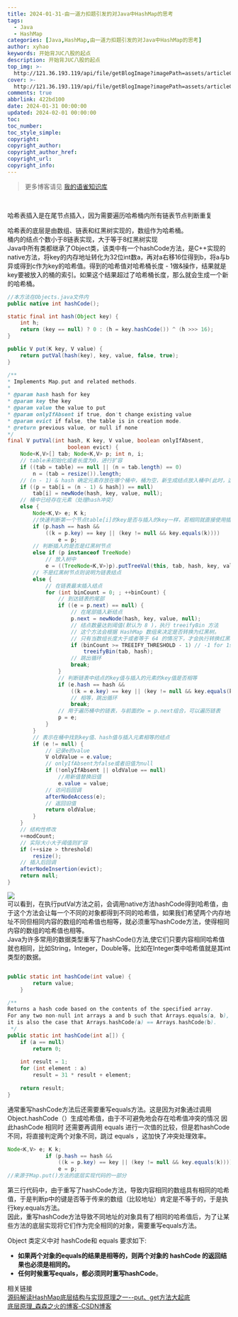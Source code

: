 ```yaml
---
title: 2024-01-31-由一道力扣题引发的对Java中HashMap的思考
tags:
  - Java
  - HashMap
categories: [Java,HashMap,由一道力扣题引发的对Java中HashMap的思考]
author: xyhao
keywords: 开始背JUC八股的起点
description: 开始背JUC八股的起点
top_img: >-
  http://121.36.193.119/api/file/getBlogImage?imagePath=assets/articleCover/2024-01-31-Hash.png
cover: >-
  http://121.36.193.119/api/file/getBlogImage?imagePath=assets/articleCover/2024-01-31-Hash.png
comments: true
abbrlink: 422bd100
date: 2024-01-31 00:00:00
updated: 2024-02-01 00:00:00
toc:
toc_number:
toc_style_simple:
copyright:
copyright_author:
copyright_author_href:
copyright_url:
copyright_info:
---
```


> 更多博客请见 [我的语雀知识库](https://www.yuque.com/u41117719/xd1qgc)

<br>

哈希表插入是在尾节点插入，因为需要遍历哈希桶内所有链表节点判断重复

哈希表的底层是由数组、链表和红黑树实现的，数组作为哈希桶。<br />桶内的结点个数小于8链表实现，大于等于8红黑树实现<br />Java中所有类都继承了Object类，该类中有一个hashCode方法，是C++实现的native方法，将key的内存地址转化为32位int数a，再对a右移16位得到b，将a与b异或得到c作为key的哈希值。得到的哈希值对哈希桶长度 - 1做&操作，结果就是key要被放入的桶的索引。如果这个结果超过了哈希桶长度，那么就会生成一个新的哈希桶。
```java
//本方法在Objects.java文件内
public native int hashCode();

static final int hash(Object key) {
    int h;
    return (key == null) ? 0 : (h = key.hashCode()) ^ (h >>> 16);
}

public V put(K key, V value) {
    return putVal(hash(key), key, value, false, true);
}

/**
* Implements Map.put and related methods.
*
* @param hash hash for key
* @param key the key
* @param value the value to put
* @param onlyIfAbsent if true, don't change existing value
* @param evict if false, the table is in creation mode.
* @return previous value, or null if none
*/
final V putVal(int hash, K key, V value, boolean onlyIfAbsent,
                   boolean evict) {
    Node<K,V>[] tab; Node<K,V> p; int n, i;
    // table未初始化或者长度为0，进行扩容
    if ((tab = table) == null || (n = tab.length) == 0)
        n = (tab = resize()).length;
    // (n - 1) & hash 确定元素存放在哪个桶中，桶为空，新生成结点放入桶中(此时，这个结点是放在数组中)
    if ((p = tab[i = (n - 1) & hash]) == null)
        tab[i] = newNode(hash, key, value, null);
    // 桶中已经存在元素（处理hash冲突）
    else {
        Node<K,V> e; K k;
        //快速判断第一个节点table[i]的key是否与插入的key一样，若相同就直接使用插入的值p替换掉旧的值e。
        if (p.hash == hash &&
            ((k = p.key) == key || (key != null && key.equals(k))))
                e = p;
        // 判断插入的是否是红黑树节点
        else if (p instanceof TreeNode)
            // 放入树中
            e = ((TreeNode<K,V>)p).putTreeVal(this, tab, hash, key, value);
        // 不是红黑树节点则说明为链表结点
        else {
            // 在链表最末插入结点
            for (int binCount = 0; ; ++binCount) {
                // 到达链表的尾部
                if ((e = p.next) == null) {
                    // 在尾部插入新结点
                    p.next = newNode(hash, key, value, null);
                    // 结点数量达到阈值(默认为 8 )，执行 treeifyBin 方法
                    // 这个方法会根据 HashMap 数组来决定是否转换为红黑树。
                    // 只有当数组长度大于或者等于 64 的情况下，才会执行转换红黑树操作，以减少搜索时间。否则，就是只是对数组扩容。
                    if (binCount >= TREEIFY_THRESHOLD - 1) // -1 for 1st
                        treeifyBin(tab, hash);
                    // 跳出循环
                    break;
                }
                // 判断链表中结点的key值与插入的元素的key值是否相等
                if (e.hash == hash &&
                    ((k = e.key) == key || (key != null && key.equals(k))))
                    // 相等，跳出循环
                    break;
                // 用于遍历桶中的链表，与前面的e = p.next组合，可以遍历链表
                p = e;
            }
        }
        // 表示在桶中找到key值、hash值与插入元素相等的结点
        if (e != null) {
            // 记录e的value
            V oldValue = e.value;
            // onlyIfAbsent为false或者旧值为null
            if (!onlyIfAbsent || oldValue == null)
                //用新值替换旧值
                e.value = value;
            // 访问后回调
            afterNodeAccess(e);
            // 返回旧值
            return oldValue;
        }
    }
    // 结构性修改
    ++modCount;
    // 实际大小大于阈值则扩容
    if (++size > threshold)
        resize();
    // 插入后回调
    afterNodeInsertion(evict);
    return null;
}
```

![](http://121.36.193.119/api/file/getBlogImage?imagePath=assets/articleSource/2024-01-31-HashMap/img.png)<br />
可以看到，在执行putVal方法之前，会调用native方法hashCode得到哈希值，由于这个方法会让每一个不同的对象都得到不同的哈希值，如果我们希望两个内存地址不同但相同内容的数组的哈希值也相等，就必须重写hashCode方法，使得相同内容的数组的哈希值也相等。<br />Java为许多常用的数据类型重写了hashCode()方法,使它们只要内容相同哈希值就也相同，比如String，Integer，Double等。比如在Integer类中哈希值就是其int类型的数据。
```java

public static int hashCode(int value) {
        return value;
    }
```
```java
/**
Returns a hash code based on the contents of the specified array. 
For any two non-null int arrays a and b such that Arrays.equals(a, b), 
it is also the case that Arrays.hashCode(a) == Arrays.hashCode(b).
 */
public static int hashCode(int a[]) {
    if (a == null)
        return 0;
    
    int result = 1;
    for (int element : a)
        result = 31 * result + element;
    
    return result;
}
```
通常重写hashCode方法后还需要重写equals方法。这是因为对象通过调用 Object.hashCode（）生成哈希值，由于不可避免地会存在哈希值冲突的情况 因此hashCode 相同时 还需要再调用 equals 进行一次值的比较，但是若hashCode不同，将直接判定两个对象不同，跳过 equals ，这加快了冲突处理效率。
```java
Node<K,V> e; K k;
            if (p.hash == hash &&
                ((k = p.key) == key || (key != null && key.equals(k))))
                e = p;
//来源于Map.put()方法的底层实现代码的一部分
```
第三行代码中，由于重写了hashCode方法，导致内容相同的数组具有相同的哈希值，于是判断p中的键是否等于传来的数组（比较地址）肯定是不等于的，于是执行key.equals方法。<br />因此，重写hashCode方法导致不同地址的对象具有了相同的哈希值后，为了让某些方法的底层实现将它们作为完全相同的对象，需要重写equals方法。

Object 类定义中对 hashCode和 equals 要求如下:

- **如果两个对象的equals的结果是相等的，则两个对象的 hashCode 的返回结果也必须是相同的。**
- **任何时候重写equals，都必须同时重写hashCode**。




相关链接<br />[源码解读HashMap底层结构与实现原理之一--put、get方法大起底](https://zhuanlan.zhihu.com/p/354863363)<br />[底层原理_森森之火的博客-CSDN博客](https://blog.csdn.net/yb546822612/category_10021000.html)
